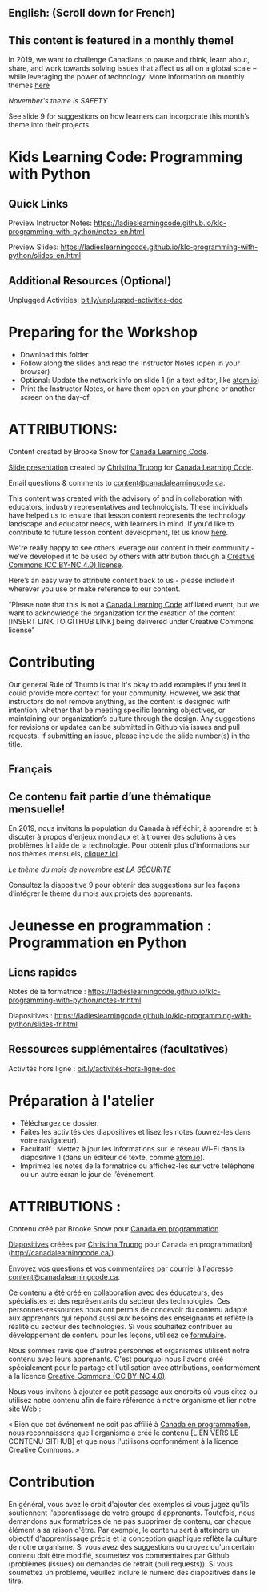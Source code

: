 ## English: (Scroll down for French)
## This content is featured in a monthly theme!

In 2019, we want to challenge Canadians to pause and think, learn about, share, and work towards solving issues that affect us all on a global scale – while leveraging the power of technology!  More information on monthly themes [here](https://www.canadalearningcode.ca/monthly-themes/)

*November's theme is SAFETY*

See slide 9 for suggestions on how learners can incorporate this month’s theme into their projects.

# Kids Learning Code: Programming with Python

## Quick Links

Preview Instructor Notes: https://ladieslearningcode.github.io/klc-programming-with-python/notes-en.html

Preview Slides: https://ladieslearningcode.github.io/klc-programming-with-python/slides-en.html

## Additional Resources (Optional)

Unplugged Activities: <a href="http://bit.ly/unplugged-activities-doc">bit.ly/unplugged-activities-doc</a>

# Preparing for the Workshop

* Download this folder
* Follow along the slides and read the Instructor Notes (open in your browser)
* Optional: Update the network info on slide 1 (in a text editor, like <a href="https://atom.io/">atom.io</a>)
* Print the Instructor Notes, or have them open on your phone or another screen on the day-of.


# ATTRIBUTIONS:

Content created by Brooke Snow for [Canada Learning Code](http://canadalearningcode.ca/).

[Slide presentation](https://github.com/ladieslearningcode/llc-slidedeck-template) created by [Christina Truong](http://christinatruong.com/) for [Canada Learning Code](http://canadalearningcode.ca/).

Email questions & comments to [content@canadalearningcode.ca](mailto:content@canadalearningcode.ca).

This content was created with the advisory of and in collaboration with educators, industry representatives and technologists. These individuals have helped us to ensure that lesson content represents the technology landscape and educator needs, with learners in mind. If you'd like to contribute to future lesson content development, let us know [here](https://docs.google.com/forms/d/e/1FAIpQLSfJ8NSMKVAmzpdn3EAymxCbDDz3XZPxyDdmtQ87GECuvXzzDQ/viewform).

We're really happy to see others leverage our content in their community - we’ve developed it to be used by others with attribution through a [Creative Commons (CC BY-NC 4.0) license](https://creativecommons.org/licenses/by-nc/4.0/).

Here’s an easy way to attribute content back to us - please include it wherever you use or make reference to our content.

“Please note that this is not a [Canada Learning Code](http://canadalearningcode.ca/) affiliated event, but we want to acknowledge the organization for the creation of the content [INSERT LINK TO GITHUB LINK] being delivered under Creative Commons license"

# Contributing

Our general Rule of Thumb is that it's okay to add examples if you feel it could provide more context for your community. However, we ask that instructors do not remove anything, as the content is designed with intention, whether that be meeting specific learning objectives, or maintaining our organization’s culture through the design.  Any suggestions for revisions or updates can be submitted in Github via issues and pull requests. If submitting an issue, please include the slide number(s) in the title.


## Français
## Ce contenu fait partie d’une thématique mensuelle!

En 2019, nous invitons la population du Canada à réfléchir, à apprendre et à discuter à propos d'enjeux mondiaux et à trouver des solutions à ces problèmes à l'aide de la technologie.  Pour obtenir plus d’informations sur nos thèmes mensuels, [cliquez ici](https://www.canadalearningcode.ca/monthly-themes/).

*Le thème du mois de novembre est LA SÉCURITÉ*

Consultez la diapositive 9 pour obtenir des suggestions sur les façons d’intégrer le thème du mois aux projets des apprenants.

# Jeunesse en programmation : Programmation en Python

## Liens rapides

Notes de la formatrice : https://ladieslearningcode.github.io/klc-programming-with-python/notes-fr.html

Diapositives : https://ladieslearningcode.github.io/klc-programming-with-python/slides-fr.html

## Ressources supplémentaires (facultatives)

Activités hors ligne : <a href="http://bit.ly/activités-hors-ligne-doc">bit.ly/activités-hors-ligne-doc</a>

# Préparation à l'atelier

* Téléchargez ce dossier.
* Faites les activités des diapositives et lisez les notes (ouvrez-les dans votre navigateur).
* Facultatif : Mettez à jour les informations sur le réseau Wi-Fi dans la diapositive 1 (dans un éditeur de texte, comme <a href="https://atom.io/">atom.io</a>).
* Imprimez les notes de la formatrice ou affichez-les sur votre téléphone ou un autre écran le jour de l’événement.


# ATTRIBUTIONS :

Contenu créé par Brooke Snow pour [Canada en programmation](http://canadalearningcode.ca/).

[Diapositives](https://github.com/ladieslearningcode/llc-slidedeck-template) créées par [Christina Truong](http://christinatruong.com/) pour Canada en programmation](http://canadalearningcode.ca/).

Envoyez vos questions et vos commentaires par courriel à l'adresse [content@canadalearningcode.ca](mailto:content@canadalearningcode.ca).

Ce contenu a été créé en collaboration avec des éducateurs, des spécialistes et des représentants du secteur des technologies. Ces personnes-ressources nous ont permis de concevoir du contenu adapté aux apprenants qui répond aussi aux besoins des enseignants et reflète la réalité du secteur des technologies. Si vous souhaitez contribuer au développement de contenu pour les leçons, utilisez ce [formulaire](https://docs.google.com/forms/d/e/1FAIpQLSfJ8NSMKVAmzpdn3EAymxCbDDz3XZPxyDdmtQ87GECuvXzzDQ/viewform).

Nous sommes ravis que d'autres personnes et organismes utilisent notre contenu avec leurs apprenants. C'est pourquoi nous l'avons créé spécialement pour le partage et l'utilisation avec attributions, conformément à la licence [Creative Commons (CC BY-NC 4.0)](https://creativecommons.org/licenses/by-nc/4.0/).

Nous vous invitons à ajouter ce petit passage aux endroits où vous citez ou utilisez notre contenu afin de faire référence à notre organisme et lier notre site Web :

« Bien que cet événement ne soit pas affilié à [Canada en programmation](http://canadalearningcode.ca/), nous reconnaissons que l'organisme a créé le contenu [LIEN VERS LE CONTENU GITHUB] et que nous l'utilisons conformément à la licence Creative Commons. »

# Contribution

En général, vous avez le droit d'ajouter des exemples si vous jugez qu'ils soutiennent l'apprentissage de votre groupe d'apprenants. Toutefois, nous demandons aux formatrices de ne pas supprimer de contenu, car chaque élément a sa raison d'être. Par exemple, le contenu sert à atteindre un objectif d'apprentissage précis et la conception graphique reflète la culture de notre organisme.  Si vous avez des suggestions ou croyez qu'un certain contenu doit être modifié, soumettez vos commentaires par Github (problèmes (issues) ou demandes de retrait (pull requests)). Si vous soumettez un problème, veuillez inclure le numéro des diapositives dans le titre.
